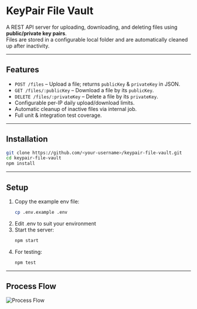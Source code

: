 # KeyPair File Vault

A REST API server for uploading, downloading, and deleting files using **public/private key pairs**.  
Files are stored in a configurable local folder  and are automatically cleaned up after inactivity.

---

## Features

- `POST /files` – Upload a file; returns `publicKey` & `privateKey` in JSON.
- `GET /files/:publicKey` – Download a file by its `publicKey`.
- `DELETE /files/:privateKey` – Delete a file by its `privateKey`.
- Configurable per-IP daily upload/download limits.
- Automatic cleanup of inactive files via internal job.
- Full unit & integration test coverage.

---

## Installation

```bash
git clone https://github.com/<your-username>/keypair-file-vault.git
cd keypair-file-vault
npm install  
```

---

## Setup

1. Copy the example env file:
   ```bash
   cp .env.example .env

2. Edit .env to suit your environment
3. Start the server:
    ```bash
   npm start
   ```
4. For testing:
    ```bash
   npm test
   ```
   
---

## Process Flow

![Process Flow](public/images/keypair-file-vault-flowchart.svg)